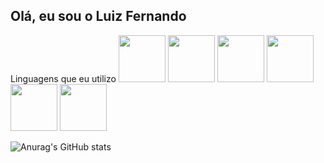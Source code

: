 ## Olá, eu sou o Luiz Fernando

Linguagens que eu utilizo 
<img  width="75px" src="https://cdn.jsdelivr.net/gh/devicons/devicon@latest/icons/html5/html5-original-wordmark.svg" />
<img   width="75px" src="https://cdn.jsdelivr.net/gh/devicons/devicon@latest/icons/css3/css3-plain-wordmark.svg" />
<img  width="75px" src="https://cdn.jsdelivr.net/gh/devicons/devicon@latest/icons/javascript/javascript-plain.svg" />
<img  width="75px" src="https://cdn.jsdelivr.net/gh/devicons/devicon@latest/icons/typescript/typescript-plain.svg" />
<img  width="75px" src="https://cdn.jsdelivr.net/gh/devicons/devicon@latest/icons/sass/sass-original.svg" />
<img  width="75px" src="https://cdn.jsdelivr.net/gh/devicons/devicon@latest/icons/mysql/mysql-original-wordmark.svg" />



![Anurag's GitHub stats](https://github-readme-stats.vercel.app/api?username=Luiz-F-Brogiato&show_icons=true&theme=transparent)
